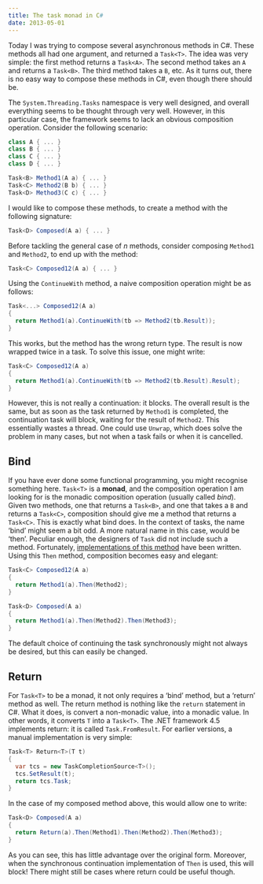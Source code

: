 ```yaml
---
title: The task monad in C#
date: 2013-05-01
---
```


Today I was trying to compose several asynchronous methods in C#.
These methods all had one argument, and returned a `Task<T>`.
The idea was very simple: the first method returns a `Task<A>`.
The second method takes an `A` and returns a `Task<B>`.
The third method takes a `B`, etc. As it turns out, there is no easy
way to compose these methods in C#, even though there should be.

The `System.Threading.Tasks` namespace is very well designed, and overall
everything seems to be thought through very well. However, in this
particular case, the framework seems to lack an obvious composition operation.
Consider the following scenario:

```cs
class A { ... }
class B { ... }
class C { ... }
class D { ... }

Task<B> Method1(A a) { ... }
Task<C> Method2(B b) { ... }
Task<D> Method3(C c) { ... }
```

I would like to compose these methods, to create a method with the following
signature:

```cs
Task<D> Composed(A a) { ... }
```

Before tackling the general case of _n_ methods, consider composing
`Method1` and `Method2`, to end up with the method:

```cs
Task<C> Composed12(A a) { ... }
```

Using the `ContinueWith` method, a naive composition operation might be
as follows:

```cs
Task<...> Composed12(A a)
{
  return Method1(a).ContinueWith(tb => Method2(tb.Result));
}
```

This works, but the method has the wrong return type. The result is now
wrapped twice in a task. To solve this issue, one might write:

```cs
Task<C> Composed12(A a)
{
  return Method1(a).ContinueWith(tb => Method2(tb.Result).Result);
}
```

However, this is not really a continuation: it blocks. The overall result
is the same, but as soon as the task returned by `Method1` is completed,
the continuation task will block, waiting for the result of `Method2`.
This essentially wastes a thread. One could use `Unwrap`, which does solve the
problem in many cases, but not when a task fails or when it is cancelled.

Bind
----
If you have ever done some functional programming, you might recognise
something here. `Task<T>` is a **monad**, and the composition operation I am
looking for is the monadic composition operation (usually called _bind_).
Given two methods, one that returns a `Task<B>`, and one that takes a `B`
and returns a `Task<C>`, composition should give me a method that returns a `Task<C>`.
This is exactly what bind does. In the context of tasks,
the name ‘bind’ might seem a bit odd. A more natural name in this case,
would be ‘then’. Peculiar enough, the designers of `Task` did not include such
a method. Fortunately, [implementations of this method](https://blogs.msdn.com/b/pfxteam/archive/2010/11/21/10094564.aspx)
have been written. Using this `Then` method, composition becomes easy and elegant:

```cs
Task<C> Composed12(A a)
{
  return Method1(a).Then(Method2);
}

Task<D> Composed(A a)
{
  return Method1(a).Then(Method2).Then(Method3);
}
```

The default choice of continuing the task synchronously might not always be
desired, but this can easily be changed.

Return
------
For `Task<T>` to be a monad, it not only requires a ‘bind’ method,
but a ‘return’ method as well. The return method is nothing like the `return`
statement in C#. What it does, is convert a non-monadic value, into a
monadic value. In other words, it converts `T` into a `Task<T>`. The .NET
framework 4.5 implements return: it is called `Task.FromResult`. For
earlier versions, a manual implementation is very simple:

```cs
Task<T> Return<T>(T t)
{
  var tcs = new TaskCompletionSource<T>();
  tcs.SetResult(t);
  return tcs.Task;
}
```

In the case of my composed method above, this would allow one to write:

```cs
Task<D> Composed(A a)
{
  return Return(a).Then(Method1).Then(Method2).Then(Method3);
}
```

As you can see, this has little advantage over the original form. Moreover,
when the synchronous continuation implementation of `Then` is used,
this will block! There might still be cases where return could be useful though.
